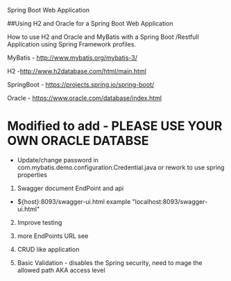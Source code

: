 Spring Boot Web Application

##Using H2 and Oracle for a Spring Boot Web Application

How to use H2 and Oracle and MyBatis with a Spring Boot /Restfull Application using Spring Framework profiles. 

MyBatis - http://www.mybatis.org/mybatis-3/ 

H2 -http://www.h2database.com/html/main.html 

SpringBoot - https://projects.spring.io/spring-boot/ 

Oracle - https://www.oracle.com/database/index.html 

Modified to add  - PLEASE USE YOUR OWN ORACLE DATABSE
======================================================================================
- Update/change password in com.mybatis.demo.configuration.Credential.java or rework  to use spring properties

1. Swagger  document EndPoint and api 
  - ${host}:8093/swagger-ui.html  example "localhost:8093/swagger-ui.html"
  
2. Improve testing 

3. more EndPoints URL  see

4. CRUD like application 

5. Basic Validation  - disables the Spring security, need to mage the allowed path  AKA access level 
